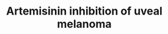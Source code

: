 ---
annotations:
- id: PW:0000232
  parent: signaling pathway
  type: Pathway Ontology
  value: phosphatidylinositol 3-kinase-Akt signaling pathway
- id: DOID:1909
  parent: disease of cellular proliferation
  type: Disease Ontology
  value: melanoma
- id: DOID:3479
  parent: disease of cellular proliferation
  type: Disease Ontology
  value: uveal cancer
- id: PW:0000754
  parent: drug pathway
  type: Pathway Ontology
  value: drug pathway
authors:
- Eweitz
citedin: ''
communities: []
description: 'Farhan et al. (2021) note: "By acting in PI3K/AKT/mTOR, a pathway with
  recognized importance in cancer, artemisinin was shown to be able to impair the
  migration, invasion, and proliferation of UM cells."  Triangles indicate an increase
  or decrease in the adjacent entity. This pathway diagram was derived from https://pfocr.wikipathways.org/figures/PMC8684509__OMCL2021-9911537.012.html.'
last-edited: 2025-10-31
ndex: null
organisms:
- Homo sapiens
redirect_from:
- /index.php/Pathway:WP5441
- /instance/WP5441
- /instance/WP5441_r140923
revision: r140923
schema-jsonld:
- '@context': https://schema.org/
  '@id': https://wikipathways.github.io/pathways/WP5441.html
  '@type': Dataset
  creator:
    '@type': Organization
    name: WikiPathways
  description: 'Farhan et al. (2021) note: "By acting in PI3K/AKT/mTOR, a pathway
    with recognized importance in cancer, artemisinin was shown to be able to impair
    the migration, invasion, and proliferation of UM cells."  Triangles indicate an
    increase or decrease in the adjacent entity. This pathway diagram was derived
    from https://pfocr.wikipathways.org/figures/PMC8684509__OMCL2021-9911537.012.html.'
  keywords:
  - AKT1
  - AKT2
  - AKT3
  - Artemisinin
  - MTOR
  - PI3K
  - Receptor tyrosine kinase
  license: CC0
  name: Artemisinin inhibition of uveal melanoma
seo: CreativeWork
title: Artemisinin inhibition of uveal melanoma
wpid: WP5441
---